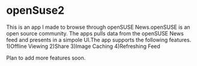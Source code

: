 openSuse2
=========
This is an app I made to browse through openSUSE News.openSUSE is an open source community.
The apps pulls data from the openSUSE News feed and presents in a simpole UI.The app supports the following features.
1)Offline Viewing
2)Share
3)Image Caching
4)Refreshing Feed

Plan to add more features soon.
